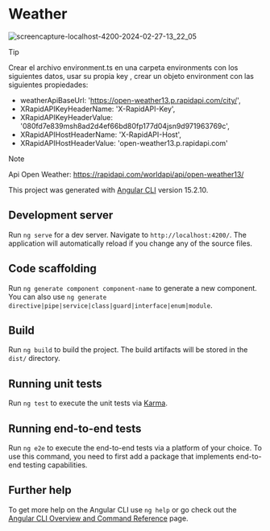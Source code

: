 # Weather

![screencapture-localhost-4200-2024-02-27-13_22_05](https://github.com/Luiggi-piero/weatherApp/assets/86317658/fe9e4128-cacb-4c86-893f-47693bdaeb9d)

>[!TIP]
> Crear el archivo environment.ts en una carpeta environments con los siguientes datos, usar su propia key
> , crear un objeto environment con las siguientes propiedades:
> * weatherApiBaseUrl: 'https://open-weather13.p.rapidapi.com/city/',
> * XRapidAPIKeyHeaderName: 'X-RapidAPI-Key',
> * XRapidAPIKeyHeaderValue: '080fd7e839msh8ad2d4ef66bd80fp177d04jsn9d971963769c',
> * XRapidAPIHostHeaderName: 'X-RapidAPI-Host',
> * XRapidAPIHostHeaderValue: 'open-weather13.p.rapidapi.com' 

> [!NOTE]
> Api Open Weather: https://rapidapi.com/worldapi/api/open-weather13/

This project was generated with [Angular CLI](https://github.com/angular/angular-cli) version 15.2.10.

## Development server

Run `ng serve` for a dev server. Navigate to `http://localhost:4200/`. The application will automatically reload if you change any of the source files.

## Code scaffolding

Run `ng generate component component-name` to generate a new component. You can also use `ng generate directive|pipe|service|class|guard|interface|enum|module`.

## Build

Run `ng build` to build the project. The build artifacts will be stored in the `dist/` directory.

## Running unit tests

Run `ng test` to execute the unit tests via [Karma](https://karma-runner.github.io).

## Running end-to-end tests

Run `ng e2e` to execute the end-to-end tests via a platform of your choice. To use this command, you need to first add a package that implements end-to-end testing capabilities.

## Further help

To get more help on the Angular CLI use `ng help` or go check out the [Angular CLI Overview and Command Reference](https://angular.io/cli) page.
